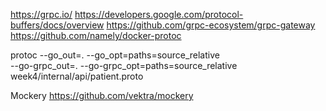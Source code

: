https://grpc.io/
https://developers.google.com/protocol-buffers/docs/overview
https://github.com/grpc-ecosystem/grpc-gateway    
https://github.com/namely/docker-protoc


protoc --go_out=. --go_opt=paths=source_relative \
--go-grpc_out=. --go-grpc_opt=paths=source_relative \
 week4/internal/api/patient.proto


Mockery
https://github.com/vektra/mockery